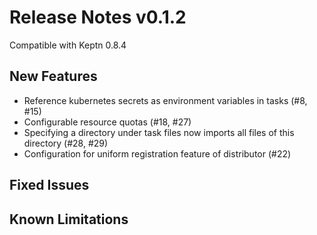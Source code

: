 # Release Notes v0.1.2

Compatible with Keptn 0.8.4

## New Features
* Reference kubernetes secrets as environment variables in tasks (#8, #15)
* Configurable resource quotas (#18, #27)
* Specifying a directory under task files now imports all files of this directory (#28, #29)
* Configuration for uniform registration feature of distributor (#22)

## Fixed Issues

## Known Limitations
